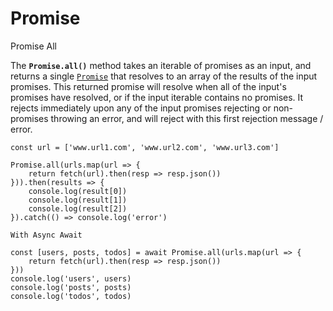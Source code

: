 # Promise

Promise All

 The **`Promise.all()`** method takes an iterable of promises as an input, and returns a single [`Promise`](https://developer.mozilla.org/en-US/docs/Web/JavaScript/Reference/Global_Objects/Promise) that resolves to an array of the results of the input promises. This returned promise will resolve when all of the input's promises have resolved, or if the input iterable contains no promises. It rejects immediately upon any of the input promises rejecting or non-promises throwing an error, and will reject with this first rejection message / error.

```text
const url = ['www.url1.com', 'www.url2.com', 'www.url3.com']

Promise.all(urls.map(url => {
    return fetch(url).then(resp => resp.json())
})).then(results => {
    console.log(result[0])
    console.log(result[1])
    console.log(result[2])
}).catch(() => console.log('error')

With Async Await

const [users, posts, todos] = await Promise.all(urls.map(url => {
    return fetch(url).then(resp => resp.json())
}))
console.log('users', users)
console.log('posts', posts)
console.log('todos', todos)
```

